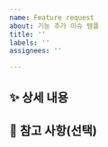 ```yaml
---
name: Feature request
about: 기능 추가 이슈 템플
title: ''
labels: ''
assignees: ''

---
```


## ✨ 상세 내용

## 👀 참고 사항(선택)
